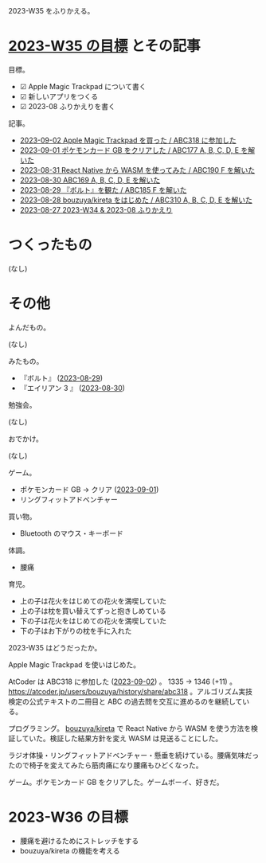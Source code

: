 2023-W35 をふりかえる。

# [2023-W35 の目標][2023-08-27] とその記事

目標。

- ☑ Apple Magic Trackpad について書く
- ☑ 新しいアプリをつくる
- ☑ 2023-08 ふりかえりを書く

記事。

- [2023-09-02 Apple Magic Trackpad を買った / ABC318 に参加した][2023-09-02]
- [2023-09-01 ポケモンカード GB をクリアした / ABC177 A, B, C, D, E を解いた][2023-09-01]
- [2023-08-31 React Native から WASM を使ってみた / ABC190 F を解いた][2023-08-31]
- [2023-08-30 ABC169 A, B, C, D, E を解いた][2023-08-30]
- [2023-08-29 『ボルト』を観た / ABC185 F を解いた][2023-08-29]
- [2023-08-28 bouzuya/kireta をはじめた / ABC310 A, B, C, D, E を解いた][2023-08-28]
- [2023-08-27 2023-W34 & 2023-08 ふりかえり][2023-08-27]

# つくったもの

(なし)

# その他

よんだもの。

(なし)

みたもの。

- 『ボルト』 ([2023-08-29])
- 『エイリアン 3 』 ([2023-08-30])

勉強会。

(なし)

おでかけ。

(なし)

ゲーム。

- ポケモンカード GB → クリア ([2023-09-01])
- リングフィットアドベンチャー

買い物。

- Bluetooth のマウス・キーボード

体調。

- 腰痛

育児。

- 上の子は花火をはじめての花火を満喫していた
- 上の子は枕を買い替えてずっと抱きしめている
- 下の子は花火をはじめての花火を満喫していた
- 下の子はお下がりの枕を手に入れた

2023-W35 はどうだったか。

Apple Magic Trackpad を使いはじめた。

AtCoder は ABC318 に参加した ([2023-09-02]) 。 1335 → 1346 (+11) 。 <https://atcoder.jp/users/bouzuya/history/share/abc318> 。アルゴリズム実技検定の公式テキストの二冊目と ABC の過去問を交互に進めるのを継続している。

プログラミング。 [bouzuya/kireta] で React Native から WASM を使う方法を検証していた。検証した結果方針を変え WASM は見送ることにした。

ラジオ体操・リングフィットアドベンチャー・懸垂を続けている。腰痛気味だったので椅子を変えてみたら筋肉痛になり腰痛もひどくなった。

ゲーム。ポケモンカード GB をクリアした。ゲームボーイ、好きだ。

# 2023-W36 の目標

- 腰痛を避けるためにストレッチをする
- bouzuya/kireta の機能を考える

[2023-08-27]: https://blog.bouzuya.net/2023/08/27/
[2023-08-28]: https://blog.bouzuya.net/2023/08/28/
[2023-08-29]: https://blog.bouzuya.net/2023/08/29/
[2023-08-30]: https://blog.bouzuya.net/2023/08/30/
[2023-08-31]: https://blog.bouzuya.net/2023/08/31/
[2023-09-01]: https://blog.bouzuya.net/2023/09/01/
[2023-09-02]: https://blog.bouzuya.net/2023/09/02/
[bouzuya/kireta]: https://github.com/bouzuya/kireta
